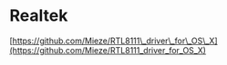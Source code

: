# Realtek

[https://github.com/Mieze/RTL8111\_driver\_for\_OS\_X](https://github.com/Mieze/RTL8111_driver_for_OS_X)

